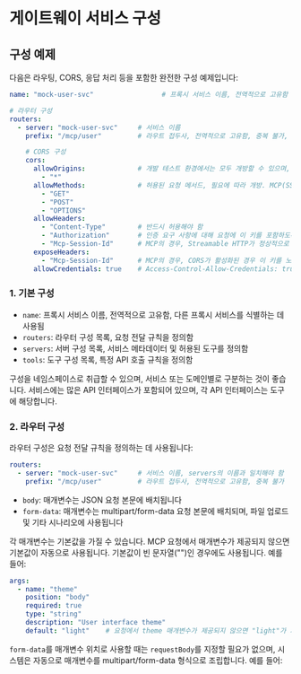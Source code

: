 # 게이트웨이 서비스 구성

## 구성 예제

다음은 라우팅, CORS, 응답 처리 등을 포함한 완전한 구성 예제입니다:

```yaml
name: "mock-user-svc"                 # 프록시 서비스 이름, 전역적으로 고유함

# 라우터 구성
routers:
  - server: "mock-user-svc"     # 서비스 이름
    prefix: "/mcp/user"         # 라우트 접두사, 전역적으로 고유함, 중복 불가, 서비스 또는 도메인+모듈로 구분하는 것이 좋음

    # CORS 구성
    cors:
      allowOrigins:             # 개발 테스트 환경에서는 모두 개방할 수 있으며, 프로덕션에서는 필요에 따라 개방하는 것이 좋습니다. (대부분의 MCP 클라이언트는 CORS가 필요하지 않음)
        - "*"
      allowMethods:             # 허용된 요청 메서드, 필요에 따라 개방. MCP(SSE 및 Streamable)의 경우 일반적으로 이 3가지 메서드만 필요함
        - "GET"
        - "POST"
        - "OPTIONS"
      allowHeaders:
        - "Content-Type"        # 반드시 허용해야 함
        - "Authorization"       # 인증 요구 사항에 대해 요청에 이 키를 포함하도록 지원해야 함
        - "Mcp-Session-Id"      # MCP의 경우, Streamable HTTP가 정상적으로 사용될 수 있도록 요청에 이 키를 포함하도록 지원해야 함
      exposeHeaders:
        - "Mcp-Session-Id"      # MCP의 경우, CORS가 활성화된 경우 이 키를 노출해야 함, 그렇지 않으면 Streamable HTTP를 정상적으로 사용할 수 없음
      allowCredentials: true    # Access-Control-Allow-Credentials: true 헤더를 추가할지 여부
```

### 1. 기본 구성

- `name`: 프록시 서비스 이름, 전역적으로 고유함, 다른 프록시 서비스를 식별하는 데 사용됨
- `routers`: 라우터 구성 목록, 요청 전달 규칙을 정의함
- `servers`: 서버 구성 목록, 서비스 메타데이터 및 허용된 도구를 정의함
- `tools`: 도구 구성 목록, 특정 API 호출 규칙을 정의함

구성을 네임스페이스로 취급할 수 있으며, 서비스 또는 도메인별로 구분하는 것이 좋습니다. 서비스에는 많은 API 인터페이스가 포함되어 있으며, 각 API 인터페이스는 도구에 해당합니다.

### 2. 라우터 구성

라우터 구성은 요청 전달 규칙을 정의하는 데 사용됩니다:

```yaml
routers:
  - server: "mock-user-svc"     # 서비스 이름, servers의 이름과 일치해야 함
    prefix: "/mcp/user"         # 라우트 접두사, 전역적으로 고유함, 중복 불가
```

- `body`: 매개변수는 JSON 요청 본문에 배치됩니다
- `form-data`: 매개변수는 multipart/form-data 요청 본문에 배치되며, 파일 업로드 및 기타 시나리오에 사용됩니다

각 매개변수는 기본값을 가질 수 있습니다. MCP 요청에서 매개변수가 제공되지 않으면 기본값이 자동으로 사용됩니다. 기본값이 빈 문자열("")인 경우에도 사용됩니다. 예를 들어:

```yaml
args:
  - name: "theme"
    position: "body"
    required: true
    type: "string"
    description: "User interface theme"
    default: "light"    # 요청에서 theme 매개변수가 제공되지 않으면 "light"가 기본값으로 사용됩니다
```

`form-data`를 매개변수 위치로 사용할 때는 `requestBody`를 지정할 필요가 없으며, 시스템은 자동으로 매개변수를 multipart/form-data 형식으로 조립합니다. 예를 들어: 